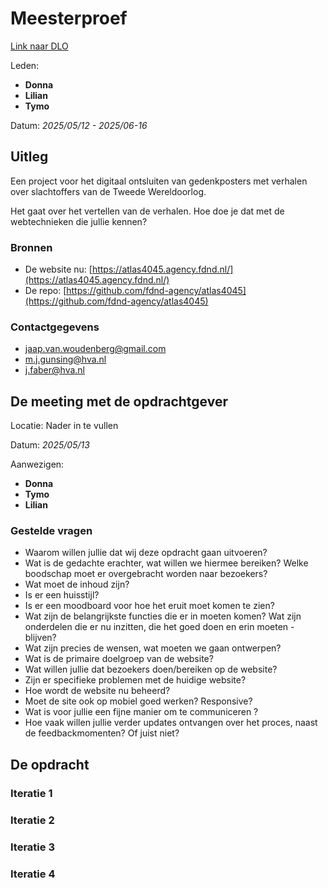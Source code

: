 # Meesterproef

[Link naar DLO](https://dlo.mijnhva.nl/d2l/le/content/609470/Home)

Leden:

- **Donna**
- **Lilian**
- **Tymo**

Datum: *2025/05/12 - 2025/06-16*

## Uitleg

Een project voor het digitaal ontsluiten van gedenkposters met verhalen over slachtoffers van de Tweede Wereldoorlog.

Het gaat over het vertellen van de verhalen. Hoe doe je dat met de webtechnieken die jullie kennen?

### Bronnen

- De website nu: [https://atlas4045.agency.fdnd.nl/](https://atlas4045.agency.fdnd.nl/)
- De repo: [https://github.com/fdnd-agency/atlas4045](https://github.com/fdnd-agency/atlas4045)

### Contactgegevens

- [jaap.van.woudenberg@gmail.com](mailto:jaap.van.woudenberg@gmail.com])
- [m.j.gunsing@hva.nl](mailto:m.j.gunsing@hva.nl)
- [j.faber@hva.nl](mailto:j.faber@hva.nl)

## De meeting met de opdrachtgever

Locatie: Nader in te vullen

Datum: *2025/05/13*

Aanwezigen:

- **Donna**
- **Tymo**
- **Lilian**

### Gestelde vragen

- Waarom willen jullie dat wij deze opdracht gaan uitvoeren?
- Wat is de gedachte erachter, wat willen we hiermee bereiken? Welke boodschap moet er overgebracht worden naar bezoekers?
- Wat moet de inhoud zijn?
- Is er een huisstijl?
- Is er een moodboard voor hoe het eruit moet komen te zien?
- Wat zijn de belangrijkste functies die er in moeten komen? Wat zijn onderdelen die er nu inzitten, die het goed doen en erin moeten - blijven?
- Wat zijn precies de wensen, wat moeten we gaan ontwerpen?
- Wat is de primaire doelgroep van de website?
- Wat willen jullie dat bezoekers doen/bereiken op de website?
- Zijn er specifieke problemen met de huidige website?
- Hoe wordt de website nu beheerd?
- Moet de site ook op mobiel goed werken? Responsive?
- Wat is voor jullie een fijne manier om te communiceren ?
- Hoe vaak willen jullie verder updates ontvangen over het proces, naast de feedbackmomenten? Of juist niet?

## De opdracht

### Iteratie 1

### Iteratie 2

### Iteratie 3

### Iteratie 4